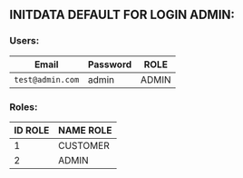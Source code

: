 ## INITDATA DEFAULT FOR LOGIN ADMIN:

### Users:
| Email  | Password | ROLE|
| ------------- | ------------- |-------------|
| `test@admin.com`  | admin  | ADMIN |

### Roles:
| ID ROLE  | NAME ROLE |
| ------------- | ------------- |
| 1 | CUSTOMER |
| 2 | ADMIN |
